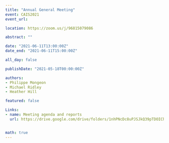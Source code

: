 ```yaml
---
title: "Annual General Meeting"
event: CAIS2021
event_url:

location: https://zoom.us/j/96815079086

abstract: ""

date: "2021-06-11T13:00:00Z"
date_end: "2021-06-11T15:00:00Z"

all_day: false

publishDate: "2021-05-18T00:00:00Z"

authors:
- Philippe Mongeon
- Michael Ridley
- Heather Hill

featured: false

Links: 
- name: Meeting agenda and reports
  url: https://drive.google.com/drive/folders/1nhPNcDc8uPJSJkQ39pTDOICh_2Hvzbd4


math: true
---
```

